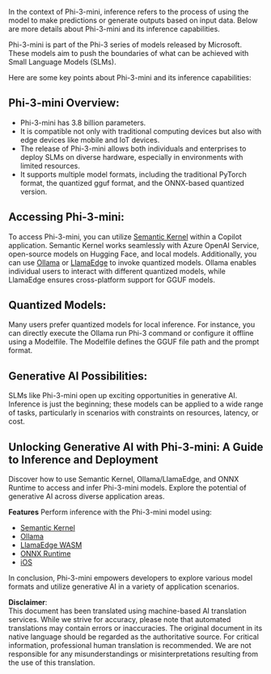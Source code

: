 In the context of Phi-3-mini, inference refers to the process of using the model to make predictions or generate outputs based on input data. Below are more details about Phi-3-mini and its inference capabilities.

Phi-3-mini is part of the Phi-3 series of models released by Microsoft. These models aim to push the boundaries of what can be achieved with Small Language Models (SLMs).

Here are some key points about Phi-3-mini and its inference capabilities:

## **Phi-3-mini Overview:**
- Phi-3-mini has 3.8 billion parameters.
- It is compatible not only with traditional computing devices but also with edge devices like mobile and IoT devices.
- The release of Phi-3-mini allows both individuals and enterprises to deploy SLMs on diverse hardware, especially in environments with limited resources.
- It supports multiple model formats, including the traditional PyTorch format, the quantized gguf format, and the ONNX-based quantized version.

## **Accessing Phi-3-mini:**
To access Phi-3-mini, you can utilize [Semantic Kernel](https://github.com/microsoft/SemanticKernelCookBook?WT.mc_id=aiml-138114-kinfeylo) within a Copilot application. Semantic Kernel works seamlessly with Azure OpenAI Service, open-source models on Hugging Face, and local models.
Additionally, you can use [Ollama](https://ollama.com) or [LlamaEdge](https://llamaedge.com) to invoke quantized models. Ollama enables individual users to interact with different quantized models, while LlamaEdge ensures cross-platform support for GGUF models.

## **Quantized Models:**
Many users prefer quantized models for local inference. For instance, you can directly execute the Ollama run Phi-3 command or configure it offline using a Modelfile. The Modelfile defines the GGUF file path and the prompt format.

## **Generative AI Possibilities:**
SLMs like Phi-3-mini open up exciting opportunities in generative AI. Inference is just the beginning; these models can be applied to a wide range of tasks, particularly in scenarios with constraints on resources, latency, or cost.

## **Unlocking Generative AI with Phi-3-mini: A Guide to Inference and Deployment** 
Discover how to use Semantic Kernel, Ollama/LlamaEdge, and ONNX Runtime to access and infer Phi-3-mini models. Explore the potential of generative AI across diverse application areas.

**Features**
Perform inference with the Phi-3-mini model using:

- [Semantic Kernel](https://github.com/Azure-Samples/Phi-3MiniSamples/tree/main/semantickernel?WT.mc_id=aiml-138114-kinfeylo)
- [Ollama](https://github.com/Azure-Samples/Phi-3MiniSamples/tree/main/ollama?WT.mc_id=aiml-138114-kinfeylo)
- [LlamaEdge WASM](https://github.com/Azure-Samples/Phi-3MiniSamples/tree/main/wasm?WT.mc_id=aiml-138114-kinfeylo)
- [ONNX Runtime](https://github.com/Azure-Samples/Phi-3MiniSamples/tree/main/onnx?WT.mc_id=aiml-138114-kinfeylo)
- [iOS](https://github.com/Azure-Samples/Phi-3MiniSamples/tree/main/ios?WT.mc_id=aiml-138114-kinfeylo)

In conclusion, Phi-3-mini empowers developers to explore various model formats and utilize generative AI in a variety of application scenarios.

**Disclaimer**:  
This document has been translated using machine-based AI translation services. While we strive for accuracy, please note that automated translations may contain errors or inaccuracies. The original document in its native language should be regarded as the authoritative source. For critical information, professional human translation is recommended. We are not responsible for any misunderstandings or misinterpretations resulting from the use of this translation.